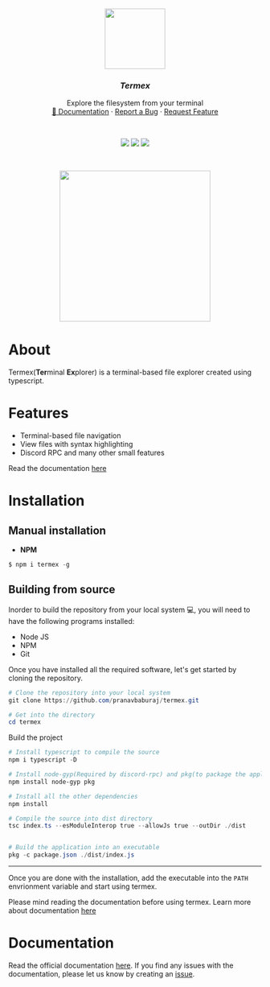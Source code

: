 <br />
<p align="center">
  <img src="https://i.imgur.com/uP8MCw0.gif" height="120">
  <h3 align="center"><i><strong>Termex</strong></i></h3>

  <p align="center">
    Explore the filesystem from your terminal
  <br />
    <a href="https://github.com/pranavbaburaj/termex/blob/main/docs/README.md">📖 Documentation</a>
    ·
    <a href="https://github.com/pranavbaburaj/termex/issues">Report a Bug</a>
    ·
    <a href="https://github.com/pranavbaburaj/termex/pulls">Request Feature</a>
  </p>
  <br>
  <p align="center">
    <img src="https://img.shields.io/discord/808537055177080892.svg">
    <img src="https://badges.frapsoft.com/os/v1/open-source.svg?v=103">
    <img src="https://tokei.rs/b1/github/pranavbaburaj/termex">
  </p>
  <br />

</p>

<div align="center">
  <img src="https://user-images.githubusercontent.com/70764593/124089457-89068e80-da71-11eb-9ddb-e51cf84a0369.gif" height="300">
 </div>

# About

Termex(**Ter**minal **Ex**plorer) is a terminal-based file explorer created using typescript. 

# Features

- Terminal-based file navigation
- View files with syntax highlighting
- Discord RPC
  and many other small features
  
 Read the documentation [here](https://github.com/pranavbaburaj/termex/tree/main/docs)

# Installation

## Manual installation

- **NPM**

```ps1
$ npm i termex -g
```

<!-- - **Windows**

Windows users can download the zip file from the [releases](https://github.com/pranavbaburaj/termex/releases/latest/). Unzip the downloaded file and you can find the termex executable in the directory. An alternate wa is to build from source. You can learn more about it [here](https://github.com/pranavbaburaj/termex#building-from-source)

- **Other platforms**
  Non-Windows users require to build the application from source. Read more about it [here](https://github.com/pranavbaburaj/termex#building-from-source) -->

## Building from source

Inorder to build the repository from your local system 💻, you will need to have the following programs installed:

- Node JS
- NPM
- Git

Once you have installed all the required software, let's get started by cloning the repository.

```ps1
# Clone the repository into your local system
git clone https://github.com/pranavbaburaj/termex.git

# Get into the directory
cd termex
```

Build the project

```ps1
# Install typescript to compile the source
npm i typescript -D

# Install node-gyp(Required by discord-rpc) and pkg(to package the application)
npm install node-gyp pkg

# Install all the other dependencies
npm install

# Compile the source into dist directory
tsc index.ts --esModuleInterop true --allowJs true --outDir ./dist


# Build the application into an executable
pkg -c package.json ./dist/index.js
```

<hr>

Once you are done with the installation, add the executable into the `PATH` envrionment variable and start using termex.

Please mind reading the documentation before using termex. Learn more about documentation [here](https://github.com/pranavbaburaj/termex#Documentation)

# Documentation

Read the official documentation [here](https://github.com/pranavbaburaj/termex/blob/main/docs/README.md). If you find any issues with the documentation, please let us know by creating an [issue](https://github.com/pranavbaburaj/termex/issues/new).
